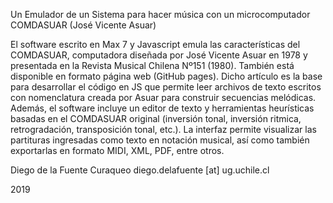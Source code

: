 Un Emulador de un Sistema para hacer música con un microcomputador COMDASUAR (José Vicente Asuar) 

El software escrito en Max 7 y Javascript emula las características del COMDASUAR, computadora diseñada por José Vicente Asuar en 1978 y presentada en la Revista Musical Chilena Nº151 (1980). También está disponible en formato página web (GitHub pages).
Dicho artículo es la base para desarrollar el código en JS que permite leer archivos de texto escritos con nomenclatura creada por Asuar para construir secuencias melódicas. Además, el software incluye un editor de texto y herramientas heurísticas basadas en el COMDASUAR original (inversión tonal, inversión ritmica, retrogradación, transposición tonal, etc.). La interfaz permite visualizar las partituras ingresadas como texto en notación musical, así como también exportarlas en formato MIDI, XML, PDF, entre otros.


Diego de la Fuente Curaqueo 
diego.delafuente [at] ug.uchile.cl

2019
